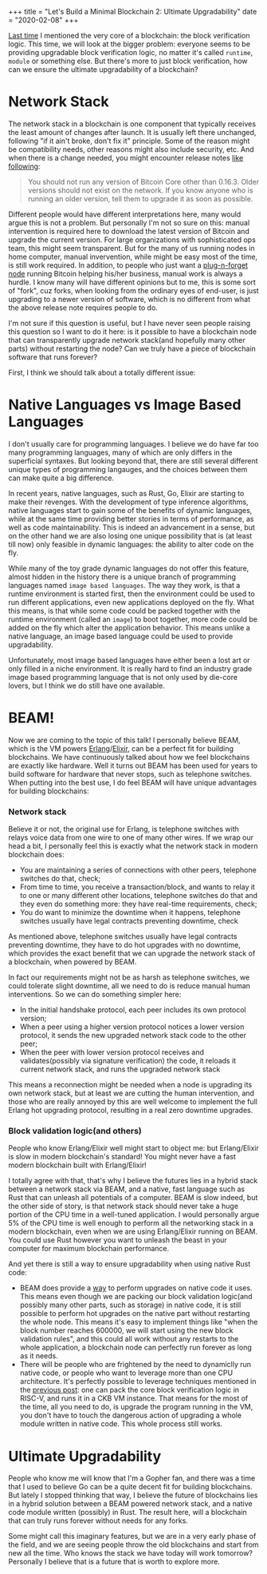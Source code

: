 +++
title = "Let's Build a Minimal Blockchain 2: Ultimate Upgradability"
date = "2020-02-08"
+++

[Last time](../2019_10_21_lets_build_a_minimal_blockchain_dawn) I mentioned the very core of a blockchain: the block verification logic. This time, we will look at the bigger problem: everyone seems to be providing upgradable block verification logic, no matter it's called `runtime`, `module` or something else. But there's more to just block verification, how can we ensure the ultimate upgradability of a blockchain?

# Network Stack

The network stack in a blockchain is one component that typically receives the least amount of changes after launch. It is usually left there unchanged, following "if it ain't broke, don't fix it" principle. Some of the reason might be compatibility needs, other reasons might also include security, etc. And when there is a change needed, you might encounter release notes [like following](https://bitcoin.org/en/alert/2018-09-21-required-upgrade):

> You should not run any version of Bitcoin Core other than 0.16.3. Older versions should not exist on the network. If you know anyone who is running an older version, tell them to upgrade it as soon as possible.

Different people would have different interpretations here, many would argue this is not a problem. But personally I'm not so sure on this: manual intervention is required here to download the latest version of Bitcoin and upgrade the current version. For large organizations with sophisticated ops team, this might seem transparent. But for the many of us running nodes in home computer, manual invervention, while might be easy most of the time, is still work required. In addition, to people who just want a [plug-n-forget node](https://keys.casa/lightning-bitcoin-node/) running Bitcoin helping his/her business, manual work is always a hurdle. I know many will have different opinions but to me, this is some sort of "fork", cuz forks, when looking from the ordinary eyes of end-user, is just upgrading to a newer version of software, which is no different from what the above release note requires people to do.

I'm not sure if this question is useful, but I have never seen people raising this question so I want to do it here: is it possible to have a blockchain node that can transparently upgrade network stack(and hopefully many other parts) without restarting the node? Can we truly have a piece of blockchain software that runs forever?

First, I think we should talk about a totally different issue:

# Native Languages vs Image Based Languages

I don't usually care for programming languages. I believe we do have far too many programming languages, many of which are only differs in the superficial syntaxes. But looking beyond that, there are still several different unique types of programming langauges, and the choices between them can make quite a big difference.

In recent years, native languages, such as Rust, Go, Elixir are starting to make their revenges. With the development of type inference algorithms, native languages start to gain some of the benefits of dynamic languages, while at the same time providing better stories in terms of performance, as well as code maintainability. This is indeed an advancement in a sense, but on the other hand we are also losing one unique possibility that is (at least till now) only feasible in dynamic languages: the ability to alter code on the fly.

While many of the toy grade dynamic languages do not offer this feature, almost hidden in the history there is a unique branch of programming languages named `image based languages`. The way they work, is that a runtime environment is started first, then the environment could be used to run different applications, even new applications deployed on the fly. What this means, is that while some code could be packed together with the runtime environment (called an `image`) to boot together, more code could be added on the fly which alter the application behavior. This means unlike a native language, an image based language could be used to provide upgradability.

Unfortunately, most image based languages have either been a lost art or only filled in a niche environment. It is really hard to find an industry grade image based programming language that is not only used by die-core lovers, but I think we do still have one available.

# BEAM!

Now we are coming to the topic of this talk! I personally believe BEAM, which is the VM powers [Erlang](http://erlang.org/)/[Elixir](https://elixir-lang.org/), can be a perfect fit for building blockchains. We have continuously talked about how we feel blockchains are exactly like hardware. Well it turns out BEAM has been used for years to build software for hardware that never stops, such as telephone switches. When putting into the best use, I do feel BEAM will have unique advantages for building blockchains:

### Network stack

Believe it or not, the original use for Erlang, is telephone switches with relays voice data from one wire to one of many other wires. If we wrap our head a bit, I personally feel this is exactly what the network stack in modern blockchain does:

* You are maintaining a series of connections with other peers, telephone switches do that, check;
* From time to time, you receive a transaction/block, and wants to relay it to one or many different other locations, telephone switches do that and they even do something more: they have real-time requirements, check;
* You do want to minimize the downtime when it happens, telephone switches usually have legal contracts preventing downtime, check

As mentioned above, telephone switches usually have legal contracts preventing downtime, they have to do hot upgrades with no downtime, which provides the exact benefit that we can upgrade the network stack of a blockchain, when powered by BEAM.

In fact our requirements might not be as harsh as telephone switches, we could tolerate slight downtime, all we need to do is reduce manual human interventions. So we can do something simpler here:

* In the initial handshake protocol, each peer includes its own protocol version;
* When a peer using a higher version protocol notices a lower version protocol, it sends the new upgraded network stack code to the other peer;
* When the peer with lower version protocol receives and validates(possibly via signature verification) the code, it reloads it current network stack, and runs the upgraded network stack

This means a reconnection might be needed when a node is upgrading its own network stack, but at least we are cutting the human intervention, and those who are really annoyed by this are well welcome to implement the full Erlang hot upgrading protocol, resulting in a real zero downtime upgrades.

### Block validation logic(and others)

People who know Erlang/Elixir well might start to object me: but Erlang/Elixir is slow in modern blockchain's standard! You might never have a fast modern blockchain built with Erlang/Elixir!

I totally agree with that, that's why I believe the futures lies in a hybrid stack between a network stack via BEAM, and a native, fast language such as Rust that can unleash all potentials of a computer. BEAM is slow indeed, but the other side of story, is that network stack should never take a huge portion of the CPU time in a well-tuned application. I would personally argue 5% of the CPU time is well enough to perform all the networking stack in a modern blockchain, even when we are using Erlang/Elixir running on BEAM. You could use Rust however you want to unleash the beast in your computer for maximum blockchain performance.

And yet there is still a way to ensure upgradability when using native Rust code:

* BEAM does provide a [way](http://erlang.org/doc/man/erl_nif.html) to perform upgrades on native code it uses. This means even though we are packing our block validation logic(and possibly many other parts, such as storage) in native code, it is still possible to perform hot upgrades on the native part without restarting the whole node. This means it's easy to implement things like "when the block number reaches 600000, we will start using the new block validation rules", and this could all work without any restarts to the whole application, a blockchain node can perfectly run forever as long as it needs.
* There will be people who are frightened by the need to dynamiclly run native code, or people who want to leverage more than one CPU architecture. It's perfectly possible to leverage techniques mentioned in the [previous post](../2019_10_21_lets_build_a_minimal_blockchain_dawn): one can pack the core block verification logic in RISC-V, and runs it in a CKB VM instance. That means for the most of the time, all you need to do, is upgrade the program running in the VM, you don't have to touch the dangerous action of upgrading a whole module written in native code. This whole process still works.

# Ultimate Upgradability

People who know me will know that I'm a Gopher fan, and there was a time that I used to believe Go can be a quite decent fit for building blockchains. But lately I stopped thinking that way, I believe the future of blockchains lies in a hybrid solution between a BEAM powered network stack, and a native code module written (possibly) in Rust. The result here, will a blockchain that can truly runs forever without needs for any forks.

Some might call this imaginary features, but we are in a very early phase of the field, and we are seeing people throw the old blockchains and start from new all the time. Who knows the stack we have today will work tomorrow? Personally I believe that is a future that is worth to explore more.
